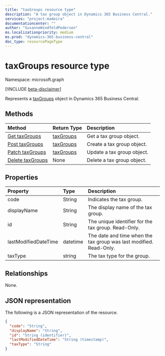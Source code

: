 ```yaml
---
title: "taxGroups resource type"
description: "A tax group object in Dynamics 365 Business Central." 
services: "project-madeira"
documentationcenter: ""
author: "SusanneWindfeldPedersen"
ms.localizationpriority: medium
ms.prod: "dynamics-365-business-central"
doc_type: resourcePageType
---
```


# taxGroups resource type

Namespace: microsoft.graph

[!INCLUDE [beta-disclaimer](../../includes/beta-disclaimer.md)]

Represents a [taxGroups](dynamics-taxgroups.md) object in Dynamics 365 Business Central.

## Methods
| Method       | Return Type  |Description|
|:---------------|:--------|:----------|
|[Get taxGroups](../api/dynamics-taxgroups-get.md)|[taxGroups](dynamics-taxgroups.md)|Get a tax group object.|
|[Post taxGroups](../api/dynamics-create-taxgroups.md)|[taxGroups](dynamics-taxgroups.md)|Create a tax group object.|
|[Patch taxGroups](../api/dynamics-taxgroups-update.md)|[taxGroups](dynamics-taxgroups.md)|Update a tax group object.|
|[Delete taxGroups](../api/dynamics-taxgroups-delete.md)|None|Delete a tax group object.|

## Properties
| Property	   | Type	|Description|
|:---------------|:--------|:----------|
|code|String|Indicates the tax group.|
|displayName|String|The display name of the tax group.|
|id|String|The unique identifier for the tax group. Read-Only.|
|lastModifiedDateTime|datetime|The date and time when the tax group was last modified. Read-Only.|  
|taxType|string|The tax type for the group.|


## Relationships
None.

## JSON representation

The following is a JSON representation of the resource.

```json
{
  "code": "String",
  "displayName": "String",
  "id": "String (identifier)",
  "lastModifiedDateTime": "String (timestamp)",
  "taxType": "String"
}
```
